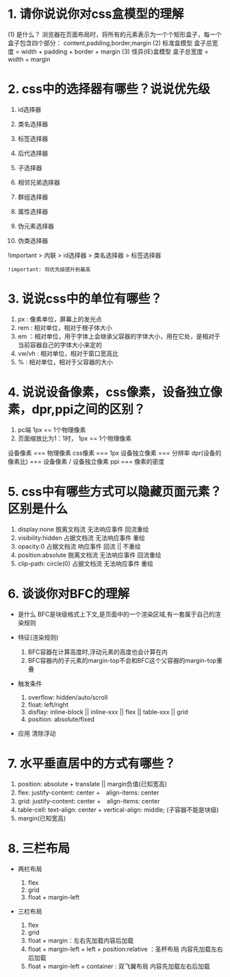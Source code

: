 # 1. 请你说说你对css盒模型的理解
(1) 是什么？
浏览器在页面布局时，将所有的元素表示为一个个矩形盒子，每一个盒子包含四个部分：
content,padding,border,margin
(2) 标准盒模型
盒子总宽度 = width + padding + border + margin
(3) 怪异(IE)盒模型
盒子总宽度 = width + margin 

# 2. css中的选择器有哪些？说说优先级
1. id选择器
2. 类名选择器
3. 标签选择器
4. 后代选择器
5. 子选择器
6. 相邻兄弟选择器
7. 群组选择器

8. 属性选择器
9.  伪元素选择器
10. 伪类选择器

!important > 内联 > id选择器 > 类名选择器 > 标签选择器

` !important: 将优先级提升到最高 `

# 3. 说说css中的单位有哪些？
1. px : 像素单位，屏幕上的发光点
2. rem : 相对单位，相对于根子体大小
3. em ：相对单位，用于字体上会继承父容器的字体大小，用在它处，是相对于当前容器自己的字体大小来定的
4. vw/vh : 相对单位，相对于窗口宽高比
5. % : 相对单位，相对于父容器的大小

# 4. 说说设备像素，css像素，设备独立像素，dpr,ppi之间的区别？
1. pc端 1px == 1个物理像素
2. 页面缩放比为1：1时， 1px == 1个物理像素

设备像素 === 物理像素
css像素 === 1px
设备独立像素 ===  分辨率
dpr(设备的像素比) === 设备像素 / 设备独立像素 
ppi === 像素的密度

# 5. css中有哪些方式可以隐藏页面元素？ 区别是什么
1. display:none         脱离文档流      无法响应事件      回流重绘
2. visibility:hidden    占据文档流      无法响应事件      重绘
3. opacity:0            占据文档流      响应事件          回流 || 不重绘
4. position:absolute    脱离文档流      无法响应事件      回流重绘
5. clip-path: circle(0) 占据文档流      无法响应事件      重绘

# 6. 谈谈你对BFC的理解
- 是什么
  BFC是块级格式上下文,是页面中的一个渲染区域,有一套属于自己的渲染规则

- 特征(渲染规则)
  1. BFC容器在计算高度时,浮动元素的高度也会计算在内
  2. BFC容器内的子元素的margin-top不会和BFC这个父容器的margin-top重叠

- 触发条件
  1. overflow: hidden/auto/scroll
  2. float: left/right
  3. disflay: inline-block || inline-xxx || flex || table-xxx || grid
  4. position: absolute/fixed

- 应用
  清除浮动

# 7. 水平垂直居中的方式有哪些？
1. position: absolute + translate  || margin负值(已知宽高)
2. flex:    justify-content: center +　align-items: center
3. grid:    justify-content: center +　align-items: center
4. table-cell:   text-align: center + vertical-align: middle; (子容器不能是块级) 
5. margin(已知宽高)

# 8. 三栏布局
- 两栏布局
  1. flex
  2. grid
  3. float + margin-left

- 三栏布局
  1. flex
  2. grid
  3. float + margin：左右先加载内容后加载
  4. float + margin-left + left + position:relative ：圣杯布局 内容先加载左右后加载
  5. float + margin-left + container : 双飞翼布局 内容先加载左右后加载